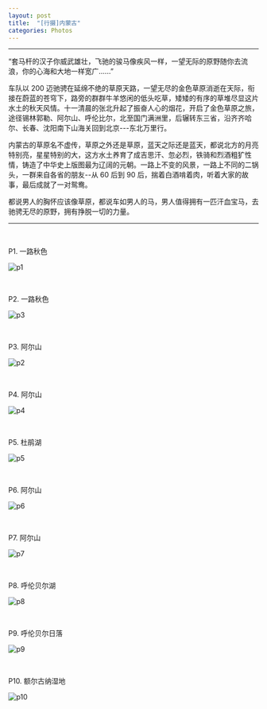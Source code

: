 ```yaml
---
layout: post
title:  "[行摄]内蒙古"
categories: Photos
---
```


-----------------

“套马杆的汉子你威武雄壮，飞驰的骏马像疾风一样，一望无际的原野随你去流浪，你的心海和大地一样宽广......”

车队以 200 迈驰骋在延绵不绝的草原天路，一望无尽的金色草原消逝在天际，衔接在蔚蓝的苍穹下，路旁的群群牛羊悠闲的低头吃草，矮矮的有序的草堆尽显这片水土的秋天风情。十一清晨的张北升起了振奋人心的烟花，开启了金色草原之旅，途径锡林郭勒、阿尔山、呼伦比尔，北至国门满洲里，后辗转东三省，沿齐齐哈尔、长春、沈阳南下山海关回到北京---东北万里行。

内蒙古的草原名不虚传，草原之外还是草原，蓝天之际还是蓝天，都说北方的月亮特别亮，星星特别的大，这方水土养育了成吉思汗、忽必烈，铁骑和烈酒粗犷性情，铸造了中华史上版图最为辽阔的元朝。一路上不变的风景，一路上不同的二锅头，一群来自各省的朋友--从 60 后到 90 后，揣着白酒啃着肉，听着大家的故事，最后成就了一对鸳鸯。

都说男人的胸怀应该像草原，都说车如男人的马，男人值得拥有一匹汗血宝马，去驰骋无尽的原野，拥有挣脱一切的力量。

-----------------

&nbsp;&nbsp; &nbsp;
&nbsp;&nbsp; &nbsp; 

P1. 一路秋色

![p1](http://7xp2eu.com1.z0.glb.clouddn.com/P1_h.jpg?imageView2/1/w/800/h/533/q/100)

&nbsp;&nbsp; &nbsp;
&nbsp;&nbsp; &nbsp; 

P2. 一路秋色

![p3](http://7xp2eu.com1.z0.glb.clouddn.com/P3_h.jpg?imageView2/1/w/800/h/533/q/100)


&nbsp;&nbsp; &nbsp;
&nbsp;&nbsp; &nbsp;

P3. 阿尔山

![p2](http://7xp2eu.com1.z0.glb.clouddn.com/P2_h.JPG?imageView2/1/w/800/h/533/q/100)


&nbsp;&nbsp; &nbsp;
&nbsp;&nbsp; &nbsp;

P4. 阿尔山

![p4](http://7xp2eu.com1.z0.glb.clouddn.com/P4_h.jpg?imageView2/1/w/800/h/533/q/100)

&nbsp;&nbsp; &nbsp;
&nbsp;&nbsp; &nbsp;

P5. 杜鹃湖

![p5](http://7xp2eu.com1.z0.glb.clouddn.com/P5_h.JPG?imageView2/1/w/800/h/533/q/100)

&nbsp;&nbsp; &nbsp;
&nbsp;&nbsp; &nbsp;

P6. 阿尔山

![p6](http://7xp2eu.com1.z0.glb.clouddn.com/P6_h.JPG?imageView2/1/w/800/h/533/q/100)

&nbsp;&nbsp; &nbsp;
&nbsp;&nbsp; &nbsp;

P7. 阿尔山

![p7](http://7xp2eu.com1.z0.glb.clouddn.com/P7_h.JPG?imageView2/1/w/800/h/533/q/100)

&nbsp;&nbsp; &nbsp;
&nbsp;&nbsp; &nbsp;

P8. 呼伦贝尔湖

![p8](http://7xp2eu.com1.z0.glb.clouddn.com/P8_h.JPG?imageView2/1/w/800/h/533/q/100)

&nbsp;&nbsp; &nbsp;
&nbsp;&nbsp; &nbsp;

P9. 呼伦贝尔日落

![p9](http://7xp2eu.com1.z0.glb.clouddn.com/P9_h.JPG?imageView2/1/w/800/h/533/q/100)

&nbsp;&nbsp; &nbsp;
&nbsp;&nbsp; &nbsp;

P10. 额尔古纳湿地

![p10](http://7xp2eu.com1.z0.glb.clouddn.com/P10_h.JPG?imageView2/1/w/800/h/533/q/100)
